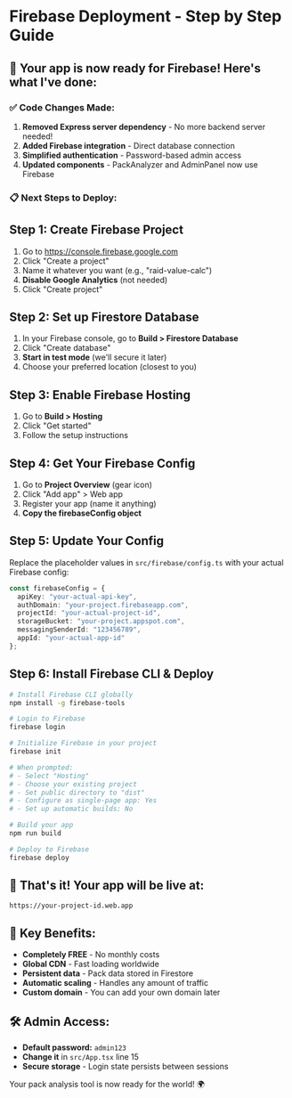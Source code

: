 # Firebase Deployment - Step by Step Guide

## 🚀 Your app is now ready for Firebase! Here's what I've done:

### ✅ **Code Changes Made:**
1. **Removed Express server dependency** - No more backend server needed!
2. **Added Firebase integration** - Direct database connection
3. **Simplified authentication** - Password-based admin access
4. **Updated components** - PackAnalyzer and AdminPanel now use Firebase

### 📋 **Next Steps to Deploy:**

## Step 1: Create Firebase Project
1. Go to https://console.firebase.google.com
2. Click "Create a project" 
3. Name it whatever you want (e.g., "raid-value-calc")
4. **Disable Google Analytics** (not needed)
5. Click "Create project"

## Step 2: Set up Firestore Database
1. In your Firebase console, go to **Build > Firestore Database**
2. Click "Create database"
3. **Start in test mode** (we'll secure it later)
4. Choose your preferred location (closest to you)

## Step 3: Enable Firebase Hosting
1. Go to **Build > Hosting**
2. Click "Get started"
3. Follow the setup instructions

## Step 4: Get Your Firebase Config
1. Go to **Project Overview** (gear icon)
2. Click "Add app" > Web app
3. Register your app (name it anything)
4. **Copy the firebaseConfig object**

## Step 5: Update Your Config
Replace the placeholder values in `src/firebase/config.ts` with your actual Firebase config:

```typescript
const firebaseConfig = {
  apiKey: "your-actual-api-key",
  authDomain: "your-project.firebaseapp.com", 
  projectId: "your-actual-project-id",
  storageBucket: "your-project.appspot.com",
  messagingSenderId: "123456789",
  appId: "your-actual-app-id"
};
```

## Step 6: Install Firebase CLI & Deploy
```bash
# Install Firebase CLI globally
npm install -g firebase-tools

# Login to Firebase
firebase login

# Initialize Firebase in your project
firebase init

# When prompted:
# - Select "Hosting"
# - Choose your existing project
# - Set public directory to "dist"
# - Configure as single-page app: Yes
# - Set up automatic builds: No

# Build your app
npm run build

# Deploy to Firebase
firebase deploy
```

## 🎉 **That's it!** Your app will be live at:
`https://your-project-id.web.app`

## 🔧 **Key Benefits:**
- **Completely FREE** - No monthly costs
- **Global CDN** - Fast loading worldwide  
- **Persistent data** - Pack data stored in Firestore
- **Automatic scaling** - Handles any amount of traffic
- **Custom domain** - You can add your own domain later

## 🛠 **Admin Access:**
- **Default password:** `admin123`
- **Change it** in `src/App.tsx` line 15
- **Secure storage** - Login state persists between sessions

Your pack analysis tool is now ready for the world! 🌍
